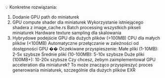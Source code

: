 💡 Konkretne rozwiązania:
1. Dodanie GPU path do miniaturek
2. GPU compute shader dla miniaturek
Wykorzystanie istniejącego shadera z image_cache.rs
Batch processing wszystkich pikseli miniaturek
Hardware texture sampling dla skalowania
3. Hybrydowe podejście
GPU dla dużych plików (>100MB)
CPU dla małych plików (<100MB)
Automatyczne przełączanie w zależności od dostępności GPU
�� Oczekiwane przyspieszenie:
Małe pliki (1-10MB): 2-5x szybsze
Średnie pliki (10-100MB): 5-10x szybsze
Duże pliki (100MB+): 10-20x szybsze
Czy chcesz, żebym zaimplementował GPU acceleration dla miniaturek? To może znacząco przyspieszyć proces generowania miniaturek, szczególnie dla dużych plików EXR